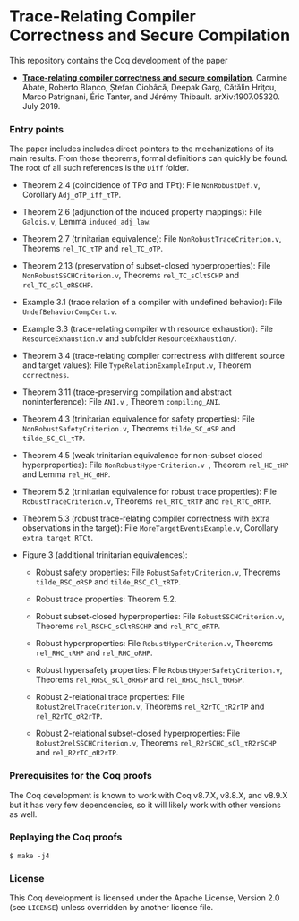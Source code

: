 # Trace-Relating Compiler Correctness and Secure Compilation #

This repository contains the Coq development of the paper
- **[Trace-relating compiler correctness and secure compilation](https://arxiv.org/abs/1907.05320)**.
  Carmine Abate, Roberto Blanco, Ștefan Ciobâcă, Deepak Garg,
  Cătălin Hriţcu, Marco Patrignani, Éric Tanter, and Jérémy Thibault.
  arXiv:1907.05320. July 2019.


### Entry points ###

The paper includes includes direct pointers to the mechanizations of its main
results. From those theorems, formal definitions can quickly be found. The root
of all such references is the `Diff` folder.

 * Theorem 2.4 (coincidence of TPσ and TPτ):
   File ``NonRobustDef.v``, Corollary `Adj_σTP_iff_τTP`.

 * Theorem 2.6 (adjunction of the induced property mappings):
   File ``Galois.v``, Lemma `induced_adj_law`.

 * Theorem 2.7 (trinitarian equivalence):
   File `NonRobustTraceCriterion.v`, Theorems `rel_TC_τTP` and `rel_TC_σTP`.

 * Theorem 2.13 (preservation of subset-closed hyperproperties):
   File `NonRobustSSCHCriterion.v`, Theorems `rel_TC_sClτSCHP` and `rel_TC_sCl_σRSCHP`.

 * Example 3.1 (trace relation of a compiler with undefined behavior):
   File `UndefBehaviorCompCert.v`.

 * Example 3.3 (trace-relating compiler with resource exhaustion):
   File `ResourceExhaustion.v` and subfolder `ResourceExhaustion/`.

 * Theorem 3.4 (trace-relating compiler correctness with different source and target values):
   File `TypeRelationExampleInput.v`, Theorem `correctness`.

 * Theorem 3.11 (trace-preserving compilation and abstract noninterference):
   File `ANI.v` , Theorem `compiling_ANI`.

 * Theorem 4.3 (trinitarian equivalence for safety properties):
   File `NonRobustSafetyCriterion.v`, Theorems `tilde_SC_σSP` and `tilde_SC_Cl_τTP`.

 * Theorem 4.5 (weak trinitarian equivalence for non-subset closed hyperproperties):
   File `NonRobustHyperCriterion.v `, Theorem `rel_HC_τHP` and Lemma `rel_HC_σHP`.

 * Theorem 5.2 (trinitarian equivalence for robust trace properties):
   File `RobustTraceCriterion.v`, Theorems `rel_RTC_τRTP` and `rel_RTC_σRTP`.

 * Theorem 5.3 (robust trace-relating compiler correctness with extra observations in the target):
   File `MoreTargetEventsExample.v`, Corollary `extra_target_RTCt`.

 * Figure 3 (additional trinitarian equivalences):

    * Robust safety properties:
      File `RobustSafetyCriterion.v`, Theorems `tilde_RSC_σRSP` and `tilde_RSC_Cl_τRTP`.

    * Robust trace properties: Theorem 5.2.

    * Robust subset-closed hyperproperties:
      File `RobustSSCHCriterion.v`, Theorems `rel_RSCHC_sClτRSCHP` and `rel_RTC_σRTP`.

    * Robust hyperproperties:
      File `RobustHyperCriterion.v`, Theorems `rel_RHC_τRHP` and `rel_RHC_σRHP`.

    * Robust hypersafety properties:
      File `RobustHyperSafetyCriterion.v`, Theorems `rel_RHSC_sCl_σRHSP` and `rel_RHSC_hsCl_τRHSP`.

    * Robust 2-relational trace properties:
      File `Robust2relTraceCriterion.v`, Theorems `rel_R2rTC_τR2rTP` and `rel_R2rTC_σR2rTP`.

    * Robust 2-relational subset-closed hyperproperties:
      File `Robust2relSSCHCriterion.v`, Theorems `rel_R2rSCHC_sCl_τR2rSCHP` and `rel_R2rTC_σR2rTP`.

### Prerequisites for the Coq proofs ###

The Coq development is known to work with Coq v8.7.X, v8.8.X, and v8.9.X but it
has very few dependencies, so it will likely work with other versions as well.

### Replaying the Coq proofs ###

    $ make -j4

### License ###

This Coq development is licensed under the Apache License, Version 2.0 (see
`LICENSE`) unless overridden by another license file.

